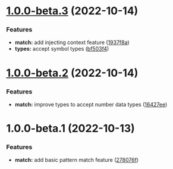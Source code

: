 # [1.0.0-beta.3](https://github.com/TomokiMiyauci/pattern-match/compare/1.0.0-beta.2...1.0.0-beta.3) (2022-10-14)


### Features

* **match:** add injecting context feature ([1937f8a](https://github.com/TomokiMiyauci/pattern-match/commit/1937f8a3f09f30bf5ec0d3179d29127f2c81a0ea))
* **types:** accept symbol types ([bf503f4](https://github.com/TomokiMiyauci/pattern-match/commit/bf503f4ee7ed90d8cf426764ab1b24c46ee0123a))

# [1.0.0-beta.2](https://github.com/TomokiMiyauci/pattern-match/compare/1.0.0-beta.1...1.0.0-beta.2) (2022-10-14)


### Features

* **match:** improve types to accept number data types ([16427ee](https://github.com/TomokiMiyauci/pattern-match/commit/16427eeec2b71330ac97fc42f8982a642b0e1ec7))

# 1.0.0-beta.1 (2022-10-13)


### Features

* **match:** add basic pattern match feature ([278076f](https://github.com/TomokiMiyauci/pattern-match/commit/278076f8919d18283b505aeee8c494feb1173c8a))
